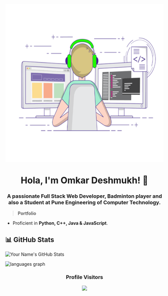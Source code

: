 <div align="center">
  <img height="500px" src="https://github.com/omkar-afk/omkar-afk/blob/main/assets/coding-freak.gif" >
  <h1>Hola, I'm Omkar Deshmukh! 👋</h1>
  <h3 align="center">A passionate Full Stack Web Developer, Badminton player and also a Student at Pune Engineering of Computer Technology.</h3>
</div>

> **Portfolio**
- Proficient in **Python, C++, Java & JavaScript**.


## 📊 GitHub Stats

![Your Name's GitHub Stats](https://github-readme-stats.vercel.app/api?username=omkar-afk&show_icons=true&theme=radical)

<img src="https://github-readme-stats.vercel.app/api/top-langs?username=Hriishikeshh&locale=en&hide_title=false&layout=compact&card_width=320&langs_count=5&theme=dracula&hide_border=false&order=2" height="150" alt="languages graph"  />
  



<div align="center">
 
 ### Profile Visitors
 
</div>
<div align="center">
  <img src="https://profile-counter.glitch.me/omkar-afk/count.svg?"  />
</div>

